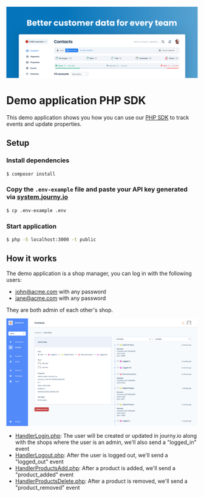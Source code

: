 [![journy.io](https://raw.githubusercontent.com/journy-io/brand/main/githubbanner.png)](https://journy.io/?utm_source=github&utm_content=readme-php-demo-app)

# Demo application PHP SDK

This demo application shows you how you can use our [PHP SDK](https://github.com/journy-io/php-sdk) to track events and update properties.

## Setup

### Install dependencies

```sh
$ composer install
```

### Copy the `.env-example` file and paste your API key generated via [system.journy.io](https://system.journy.io/?utm_source=github&utm_content=readme-php-demo-app)

```sh
$ cp .env-example .env
```

### Start application

```sh
$ php -S localhost:3000 -t public
```

## How it works

The demo application is a shop manager, you can log in with the following users:

* john@acme.com with any password
* jane@acme.com with any password

They are both admin of each other's shop.

![](screenshot.png)

* [HandlerLogin.php](src/HandlerLogin.php): The user will be created or updated in journy.io along with the shops where the user is an admin, we'll also send a "logged_in" event
* [HandlerLogout.php](src/HandlerLogout.php): After the user is logged out, we'll send a "logged_out" event
* [HandlerProductsAdd.php](src/HandlerProductsAdd.php): After a product is added, we'll send a "product_added" event
* [HandlerProductsDelete.php](src/HandlerProductsDelete.php): After a product is removed, we'll send a "product_removed" event

